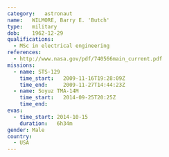 ```yaml
---
category:	astronaut
name:	WILMORE, Barry E. 'Butch'
type:	military
dob:	1962-12-29
qualifications:
  - MSc in electrical engineering
references:
  - http://www.nasa.gov/pdf/740566main_current.pdf
missions:
  - name: STS-129
    time_start:   2009-11-16T19:28:09Z
    time_end:     2009-11-27T14:44:23Z
  - name: Soyuz TMA-14M
    time_start:   2014-09-25T20:25Z
    time_end:     
evas:
  - time_start: 2014-10-15
    duration:   6h34m
gender:	Male
country:
  - USA
---
```

